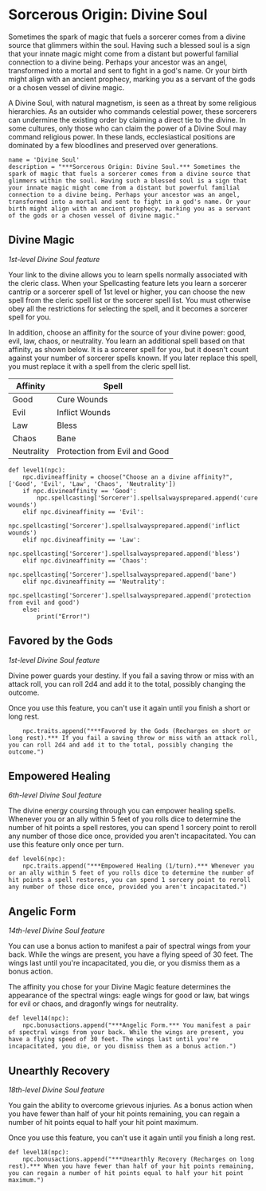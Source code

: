 # Sorcerous Origin: Divine Soul
Sometimes the spark of magic that fuels a sorcerer comes from a divine source that glimmers within the soul. Having such a blessed soul is a sign that your innate magic might come from a distant but powerful familial connection to a divine being. Perhaps your ancestor was an angel, transformed into a mortal and sent to fight in a god's name. Or your birth might align with an ancient prophecy, marking you as a servant of the gods or a chosen vessel of divine magic.

A Divine Soul, with natural magnetism, is seen as a threat by some religious hierarchies. As an outsider who commands celestial power, these sorcerers can undermine the existing order by claiming a direct tie to the divine. In some cultures, only those who can claim the power of a Divine Soul may command religious power. In these lands, ecclesiastical positions are dominated by a few bloodlines and preserved over generations.

```
name = 'Divine Soul'
description = "***Sorcerous Origin: Divine Soul.*** Sometimes the spark of magic that fuels a sorcerer comes from a divine source that glimmers within the soul. Having such a blessed soul is a sign that your innate magic might come from a distant but powerful familial connection to a divine being. Perhaps your ancestor was an angel, transformed into a mortal and sent to fight in a god's name. Or your birth might align with an ancient prophecy, marking you as a servant of the gods or a chosen vessel of divine magic."
```

## Divine Magic
*1st-level Divine Soul feature*

Your link to the divine allows you to learn spells normally associated with the cleric class. When your Spellcasting feature lets you learn a sorcerer cantrip or a sorcerer spell of 1st level or higher, you can choose the new spell from the cleric spell list or the sorcerer spell list. You must otherwise obey all the restrictions for selecting the spell, and it becomes a sorcerer spell for you.

In addition, choose an affinity for the source of your divine power: good, evil, law, chaos, or neutrality. You learn an additional spell based on that affinity, as shown below. It is a sorcerer spell for you, but it doesn't count against your number of sorcerer spells known. If you later replace this spell, you must replace it with a spell from the cleric spell list.

Affinity | Spell
-------- | -----
Good | Cure Wounds
Evil | Inflict Wounds
Law | Bless
Chaos | Bane
Neutrality | Protection from Evil and Good

```
def level1(npc):
    npc.divineaffinity = choose("Choose an a divine affinity?", ['Good', 'Evil', 'Law', 'Chaos', 'Neutrality'])
    if npc.divineaffinity == 'Good':
        npc.spellcasting['Sorcerer'].spellsalwaysprepared.append('cure wounds')
    elif npc.divineaffinity == 'Evil':
        npc.spellcasting['Sorcerer'].spellsalwaysprepared.append('inflict wounds')
    elif npc.divineaffinity == 'Law':
        npc.spellcasting['Sorcerer'].spellsalwaysprepared.append('bless')
    elif npc.divineaffinity == 'Chaos':
        npc.spellcasting['Sorcerer'].spellsalwaysprepared.append('bane')
    elif npc.divineaffinity == 'Neutrality':
        npc.spellcasting['Sorcerer'].spellsalwaysprepared.append('protection from evil and good')
    else:
        print("Error!")
```

## Favored by the Gods
*1st-level Divine Soul feature*

Divine power guards your destiny. If you fail a saving throw or miss with an attack roll, you can roll 2d4 and add it to the total, possibly changing the outcome.

Once you use this feature, you can't use it again until you finish a short or long rest.

```
    npc.traits.append("***Favored by the Gods (Recharges on short or long rest).*** If you fail a saving throw or miss with an attack roll, you can roll 2d4 and add it to the total, possibly changing the outcome.")
```

## Empowered Healing
*6th-level Divine Soul feature*

The divine energy coursing through you can empower healing spells. Whenever you or an ally within 5 feet of you rolls dice to determine the number of hit points a spell restores, you can spend 1 sorcery point to reroll any number of those dice once, provided you aren't incapacitated. You can use this feature only once per turn.

```
def level6(npc):
    npc.traits.append("***Empowered Healing (1/turn).*** Whenever you or an ally within 5 feet of you rolls dice to determine the number of hit points a spell restores, you can spend 1 sorcery point to reroll any number of those dice once, provided you aren't incapacitated.")
```

## Angelic Form
*14th-level Divine Soul feature*

You can use a bonus action to manifest a pair of spectral wings from your back. While the wings are present, you have a flying speed of 30 feet. The wings last until you're incapacitated, you die, or you dismiss them as a bonus action.

The affinity you chose for your Divine Magic feature determines the appearance of the spectral wings: eagle wings for good or law, bat wings for evil or chaos, and dragonfly wings for neutrality.

```
def level14(npc):
    npc.bonusactions.append("***Angelic Form.*** You manifest a pair of spectral wings from your back. While the wings are present, you have a flying speed of 30 feet. The wings last until you're incapacitated, you die, or you dismiss them as a bonus action.")
```

## Unearthly Recovery
*18th-level Divine Soul feature*

You gain the ability to overcome grievous injuries. As a bonus action when you have fewer than half of your hit points remaining, you can regain a number of hit points equal to half your hit point maximum.

Once you use this feature, you can't use it again until you finish a long rest.

```
def level18(npc):
    npc.bonusactions.append("***Unearthly Recovery (Recharges on long rest).*** When you have fewer than half of your hit points remaining, you can regain a number of hit points equal to half your hit point maximum.")
```
